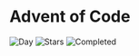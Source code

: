 # Advent of Code

![Day](https://img.shields.io/badge/day%20📅-25-blue) ![Stars](https://img.shields.io/badge/stars%20⭐-39-yellow) ![Completed](https://img.shields.io/badge/days%20completed-19-red)